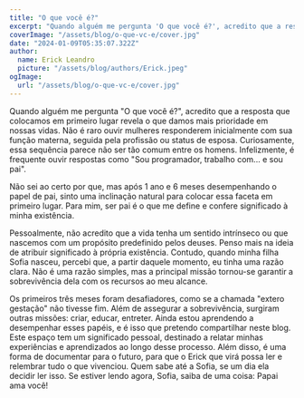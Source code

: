 ```yaml
---
title: "O que você é?"
excerpt: "Quando alguém me pergunta 'O que você é?', acredito que a resposta que colocamos em primeiro lugar revela o que damos mais prioridade em nossas vidas."
coverImage: "/assets/blog/o-que-vc-e/cover.jpg"
date: "2024-01-09T05:35:07.322Z"
author:
  name: Erick Leandro
  picture: "/assets/blog/authors/Erick.jpeg"
ogImage:
  url: "/assets/blog/o-que-vc-e/cover.jpg"
---
```


Quando alguém me pergunta "O que você é?", acredito que a resposta que colocamos em primeiro lugar revela o que damos mais prioridade em nossas vidas. Não é raro ouvir mulheres responderem inicialmente com sua função materna, seguida pela profissão ou status de esposa. Curiosamente, essa sequência parece não ser tão comum entre os homens. Infelizmente, é frequente ouvir respostas como "Sou programador, trabalho com... e sou pai".

Não sei ao certo por que, mas após 1 ano e 6 meses desempenhando o papel de pai, sinto uma inclinação natural para colocar essa faceta em primeiro lugar. Para mim, ser pai é o que me define e confere significado à minha existência.

Pessoalmente, não acredito que a vida tenha um sentido intrínseco ou que nascemos com um propósito predefinido pelos deuses. Penso mais na ideia de atribuir significado à própria existência. Contudo, quando minha filha Sofia nasceu, percebi que, a partir daquele momento, eu tinha uma razão clara. Não é uma razão simples, mas a principal missão tornou-se garantir a sobrevivência dela com os recursos ao meu alcance.

Os primeiros três meses foram desafiadores, como se a chamada "extero gestação" não tivesse fim. Além de assegurar a sobrevivência, surgiram outras missões: criar, educar, entreter. Ainda estou aprendendo a desempenhar esses papéis, e é isso que pretendo compartilhar neste blog. Este espaço tem um significado pessoal, destinado a relatar minhas experiências e aprendizados ao longo desse processo. Além disso, é uma forma de documentar para o futuro, para que o Erick que virá possa ler e relembrar tudo o que vivenciou. Quem sabe até a Sofia, se um dia ela decidir ler isso. Se estiver lendo agora, Sofia, saiba de uma coisa: Papai ama você!
